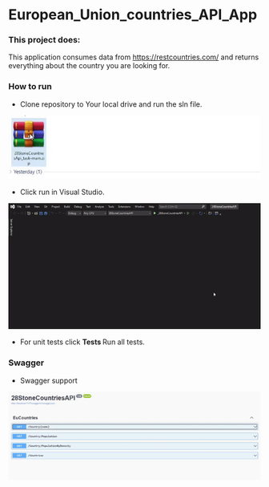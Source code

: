 # European_Union_countries_API_App

### This project does:
This application consumes data from
https://restcountries.com/ and returns everything about the country you are looking for.

### How to run
- Clone repository to Your local drive and run the sln file.

![Alt Text](https://github.com/Raitis-Silins/28StoneCountriesApi_task/blob/main/assets/UnZip.gif)

- Click run in Visual Studio.


![Alt Text](https://github.com/Raitis-Silins/28StoneCountriesApi_task/blob/main/assets/start.gif)

- For unit tests click <b> Tests </b> Run all tests.




### Swagger
- Swagger support

![Alt Text](https://github.com/Raitis-Silins/28StoneCountriesApi_task/blob/main/assets/swagger.gif)
